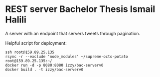 # REST server Bachelor Thesis Ismail Halili
A server with an endpoint that servers tweets through pagination.

Helpful script for deployment:
```
ssh root@159.89.25.135  
rsync -r --exclude 'node_modules' ~/supreme-octo-potato root@159.89.25.135:~/  
docker run -d -p 8080:8080 izzy/bac-serverv0
docker build . -t izzy/bac-serverv0
```
